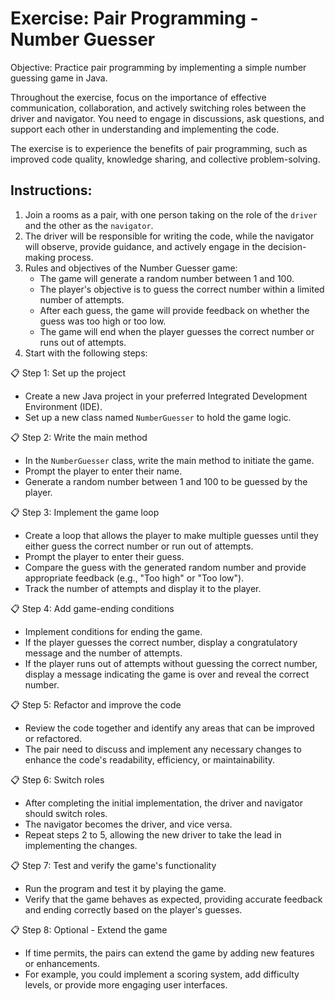 # Exercise: Pair Programming - Number Guesser

Objective: Practice pair programming by implementing a simple number guessing game in Java.

Throughout the exercise, focus on the importance of effective communication, collaboration, and actively switching roles between the driver and navigator. You need to engage in discussions, ask questions, and support each other in understanding and implementing the code. 

The exercise is to experience the benefits of pair programming, such as improved code quality, knowledge sharing, and collective problem-solving.


## Instructions:

1. Join a rooms as a pair, with one person taking on the role of the `driver` and the other as the `navigator`.
2. The driver will be responsible for writing the code, while the navigator will observe, provide guidance, and actively engage in the decision-making process.
3. Rules and objectives of the Number Guesser game:
   - The game will generate a random number between 1 and 100.
   - The player's objective is to guess the correct number within a limited number of attempts.
   - After each guess, the game will provide feedback on whether the guess was too high or too low.
   - The game will end when the player guesses the correct number or runs out of attempts.
4. Start with the following steps:

📋 Step 1: Set up the project
- Create a new Java project in your preferred Integrated Development Environment (IDE).
- Set up a new class named `NumberGuesser` to hold the game logic.

📋 Step 2: Write the main method
- In the `NumberGuesser` class, write the main method to initiate the game.
- Prompt the player to enter their name.
- Generate a random number between 1 and 100 to be guessed by the player.

📋 Step 3: Implement the game loop
- Create a loop that allows the player to make multiple guesses until they either guess the correct number or run out of attempts.
- Prompt the player to enter their guess.
- Compare the guess with the generated random number and provide appropriate feedback (e.g., "Too high" or "Too low").
- Track the number of attempts and display it to the player.

📋 Step 4: Add game-ending conditions
- Implement conditions for ending the game.
- If the player guesses the correct number, display a congratulatory message and the number of attempts.
- If the player runs out of attempts without guessing the correct number, display a message indicating the game is over and reveal the correct number.

📋 Step 5: Refactor and improve the code
- Review the code together and identify any areas that can be improved or refactored.
- The pair need to discuss and implement any necessary changes to enhance the code's readability, efficiency, or maintainability.

📋 Step 6: Switch roles
- After completing the initial implementation, the driver and navigator should switch roles.
- The navigator becomes the driver, and vice versa.
- Repeat steps 2 to 5, allowing the new driver to take the lead in implementing the changes.

📋 Step 7: Test and verify the game's functionality
- Run the program and test it by playing the game.
- Verify that the game behaves as expected, providing accurate feedback and ending correctly based on the player's guesses.

📋 Step 8: Optional - Extend the game
- If time permits, the pairs can extend the game by adding new features or enhancements.
- For example, you could implement a scoring system, add difficulty levels, or provide more engaging user interfaces.
